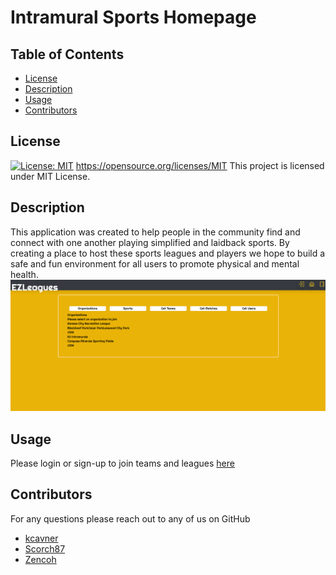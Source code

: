 # Intramural Sports Homepage

## Table of Contents
* [License](#license)
* [Description](#description)
* [Usage](#usage)
* [Contributors](#contributors)


## License
[![License: MIT](https://img.shields.io/badge/License-MIT-yellow.svg)](https://opensource.org/licenses/MIT)
https://opensource.org/licenses/MIT
This project is licensed under MIT License.

## Description
This application was created to help people in the community find and connect with one another playing simplified and laidback sports. By creating a place to host these sports leagues and players we hope to build a safe and fun environment for all users to promote physical and mental health.
![](/img/ezLeaguesScreenshot.png)

## Usage
Please login or sign-up to join teams and leagues [here](https://ezleagues.herokuapp.com/)

## Contributors
For any questions please reach out to any of us on GitHub
* [kcavner](https://github.com/kcavner)
* [Scorch87](https://github.com/Scorch87)
* [Zencoh](https://github.com/zencoh)
